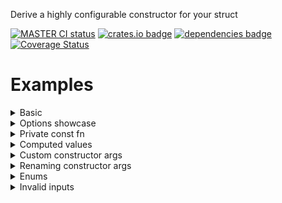 <!-- cargo-rdme start -->

Derive a highly configurable constructor for your struct

[![MASTER CI status](https://github.com/Alorel/fancy_constructor-rs/actions/workflows/test.yml/badge.svg)](https://github.com/Alorel/fancy_constructor-rs/actions/workflows/test.yml?query=branch%3Amaster)
[![crates.io badge](https://img.shields.io/crates/v/fancy_constructor)](https://crates.io/crates/fancy_constructor)
[![dependencies badge](https://img.shields.io/librariesio/release/cargo/fancy_constructor)](https://libraries.io/cargo/fancy_constructor)
[![Coverage Status](https://coveralls.io/repos/github/Alorel/fancy_constructor-rs/badge.png)](https://coveralls.io/github/Alorel/fancy_constructor-rs)

# Examples

<details><summary>Basic</summary>

```rust
use fancy_constructor::new;
#[derive(new, PartialEq, Eq, Debug)]
struct MyStruct {
  foo: String,
  bar: u8,
}

let a = MyStruct::new("#[derive(new)]".into(), 55);
let b = MyStruct { foo: "#[derive(new)]".into(), bar: 55 };
assert_eq!(a, b);
```

Outputs:
```rust
impl MyStruct {
  pub fn new(foo: String, bar: u8) -> Self {
    Self { foo, bar }
  }
}
````

</details>
<details><summary>Options showcase</summary>

```rust
#[derive(new, PartialEq, Eq, Debug)]
#[new(vis(pub(crate)), name(construct), comment("Foo"), bounds(T: Clone))]
struct MyStruct<T> {
  #[new(into)]
  a: T,

  #[new(val("Bar".into()))]
  b: String,

  #[new(clone)]
  c: Arc<Whatever>,

  #[new(default)]
  d: Vec<u8>,
}

let we = Arc::new(Whatever::default());
let a = MyStruct::<String>::construct("A", &we);
let b = MyStruct {a: "A".into(), b: "Bar".into(), c: we, d: vec![]};
assert_eq!(a, b);
```

Outputs:

```rust
impl<T> MyStruct<T> {
  /// Foo
  pub(crate) fn construct(a: impl Into<T>, c: &Arc<Whatever>) -> Self where T: Clone {
    Self {
      a: a.into(),
      b: "Bar".into(),
      c: c.clone(),
      d: Default::default(),
    }
  }
}
````

</details>
<details><summary>Private const fn</summary>

```rust
#[derive(new, PartialEq, Eq, Debug)]
#[new(const_fn, vis())]
struct Foo(u8);

const FOO: Foo = Foo::new(128);
assert_eq!(FOO, Foo(128));
```

Outputs:

```rust
impl Foo {
  const fn new(f1: u8) -> Self {
    Self(f1)
  }
}
````

</details>
<details><summary>Computed values</summary>

```rust
#[derive(new)]
struct Foo {
  is_bar: bool,
  #[new(val(if is_bar { 100 } else { 5 }))]
  barness_level: u8,
}

assert_eq!(Foo::new(true).barness_level, 100);
assert_eq!(Foo::new(false).barness_level, 5);
```

</details>

<details><summary>Custom constructor args</summary>

```rust
#[derive(new)]
#[new(args(input_string: &str))]
struct Foo {
  #[new(val(input_string.to_lowercase()))]
  pub lowercase: String,

  #[new(val(input_string.to_uppercase()))]
  pub uppercase: String,
}

let foo = Foo::new("Foo");
assert_eq!(foo.lowercase.as_str(), "foo");
assert_eq!(foo.uppercase.as_str(), "FOO");
```

</details>
<details><summary>Renaming constructor args</summary>

```rust
#[derive(new)]
struct MyNewtype(#[new(name(my_value))] u8);
```

Outputs:

```rust
impl MyNewtype {
  pub fn new(my_value: u8) -> Self {
    Self(my_value)
  }
}
````

</details>
<details><summary>Enums</summary>

```rust
#[derive(new, Eq, PartialEq, Debug)]
enum MyEnum {
  #[new]
  Foo { #[new(into)] bar: u8 },
  Qux,
}

assert_eq!(MyEnum::new(5), MyEnum::Foo { bar: 5 });
```

Outputs:

```rust
impl MyEnum {
  pub fn new(bar: Into<u8>) -> Self {
    Self::Foo { bar: bar.into() }
  }
}
````

</details>

<details><summary>Invalid inputs</summary>

```rust
#[derive(fancy_constructor::new)]
enum Foo {
  Bar, // no variants marked with `#[new]`
}
```

```rust
#[derive(fancy_constructor::new)]
enum Foo {
  #[new] Bar, // multiple variants marked with `#[new]`
  #[new] Qux,
}
```

```rust
#[derive(fancy_constructor::new)]
union Foo { // Unions not supported
  bar: u8,
  qux: u8,
}
```

</details>

<!-- cargo-rdme end -->
